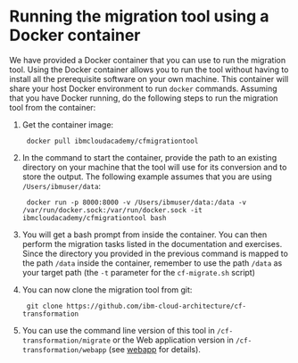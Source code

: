 # Running the migration tool using a Docker container 

We have provided a Docker container that you can use to run the migration tool.
Using the Docker container allows you to run the tool without having to install all the prerequisite software on your own machine. This container will share your host Docker environment to run `docker` commands. 
Assuming that you have Docker running, do the following steps to run the migration tool from the container:


1. Get the container image:

		docker pull ibmcloudacademy/cfmigrationtool

2. In the command to start the container, provide the path to an existing directory on your machine that the tool will use for its conversion and to store the output. The following example assumes that you are using `/Users/ibmuser/data`:

		docker run -p 8000:8000 -v /Users/ibmuser/data:/data -v /var/run/docker.sock:/var/run/docker.sock -it ibmcloudacademy/cfmigrationtool bash

3. You will get a bash prompt from inside the container. You can then perform the migration tasks listed in the documentation and exercises. Since the directory you provided in the previous command is mapped to the path `/data` inside the container, remember to use the path `/data` as your target path (the `-t` parameter for the `cf-migrate.sh` script)

4. You can now clone the migration tool from git:

		git clone https://github.com/ibm-cloud-architecture/cf-transformation

5. You can use the command line version of this tool in `/cf-transformation/migrate` or the Web application version in `/cf-transformation/webapp` (see [webapp](webapp.md) for details).

